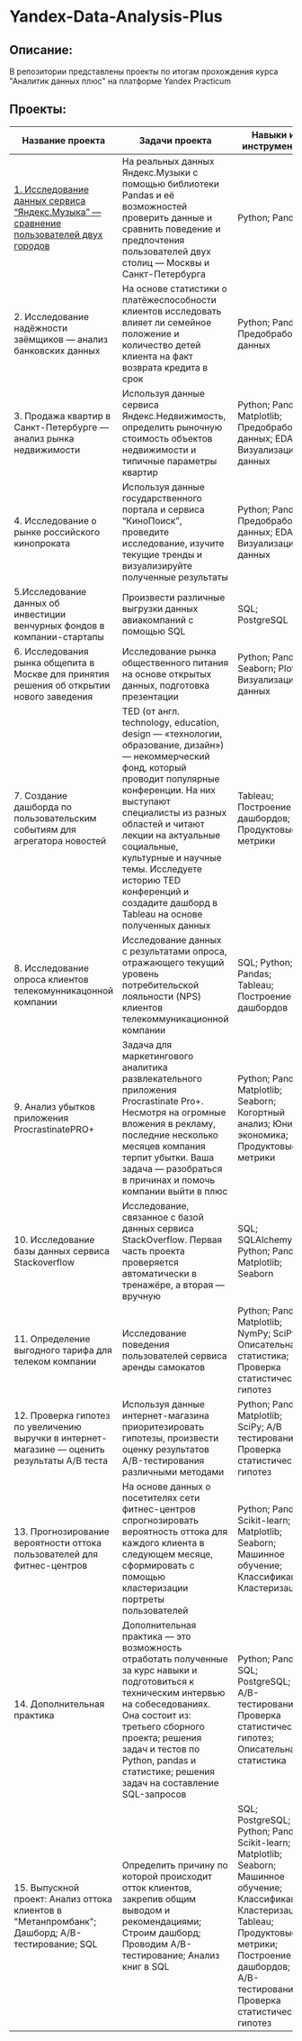 # Yandex-Data-Analysis-Plus
## Описание:
В репозитории представлены проекты по итогам прохождения курса "Аналитик данных плюс" на платформе Yandex Practicum
## Проекты:

| Название проекта | Задачи проекта | Навыки и инструменты |
|------------------|----------------|----------------------|
| [1. Исследование данных сервиса “Яндекс.Музыка” — сравнение пользователей двух городов](https://github.com/NikitaSimonenko/Yandex-Practicum/tree/main/1.%20Исследование%20данных%20сервиса%20“Яндекс.Музыка”%20—%20сравнение%20пользователей%20двух%20городов) | На реальных данных Яндекс.Музыки c помощью библиотеки Pandas и её возможностей проверить данные и сравнить поведение и предпочтения пользователей двух столиц — Москвы и Санкт-Петербурга | Python; Pandas |
| 2. Исследование надёжности заёмщиков — анализ банковских данных | На основе статистики о платёжеспособности клиентов исследовать влияет ли семейное положение и количество детей клиента на факт возврата кредита в срок | Python; Pandas; Предобработка данных |
| 3. Продажа квартир в Санкт-Петербурге — анализ рынка недвижимости | Используя данные сервиса Яндекс.Недвижимость, определить рыночную стоимость объектов недвижимости и типичные параметры квартир | Python; Pandas; Matplotlib; Предобработка данных; EDA; Визуализация данных |
| 4. Исследование о рынке российского кинопроката | Используя данные государственного портала и сервиса “КиноПоиск”, проведите исследование, изучите текущие тренды и визуализируйте полученные результаты | Python; Pandas; Предобработка данных; EDA; Визуализация данных |
| 5.Исследование данных об инвестиции венчурных фондов в компании-стартапы | Произвести различные выгрузки данных авиакомпаний с помощью SQL | SQL; PostgreSQL |
| 6. Исследования рынка общепита в Москве для принятия решения об открытии нового заведения | Исследование рынка общественного питания на основе открытых данных, подготовка презентации | Python; Pandas; Seaborn; Plotly; Визуализация данных |
| 7. Создание дашборда по пользовательским событиям для агрегатора новостей | TED (от англ. technology, education, design — «технологии, образование, дизайн») — некоммерческий фонд, который проводит популярные конференции. На них выступают специалисты из разных областей и читают лекции на актуальные социальные, культурные и научные темы. Исследуете историю TED конференций и создадите дашборд в Tableau на основе полученных данных | Tableau; Построение дашбордов; Продуктовые метрики |
| 8. Исследование опроса клиентов телекомунникацонной компании | Исследование данных с результатами опроса, отражающего текущий уровень потребительской лояльности (NPS) клиентов телекоммуникационной компании | SQL; Python; Pandas; Tableau; Построение дашбордов |
| 9. Анализ убытков приложения ProcrastinatePRO+ | Задача для маркетингового аналитика развлекательного приложения Procrastinate Pro+. Несмотря на огромные вложения в рекламу, последние несколько месяцев компания терпит убытки. Ваша задача — разобраться в причинах и помочь компании выйти в плюс | Python; Pandas; Matplotlib; Seaborn; Когортный анализ; Юнит-экономика; Продуктовые метрики |
| 10. Исследование базы данных сервиса Stackoverflow | Исследование, связанное с базой данных сервиса StackOverflow. Первая часть проекта проверяется автоматически в тренажёре, а вторая — вручную | SQL; SQLAlchemy; Python; Pandas; Matplotlib; Seaborn |
| 11. Определение выгодного тарифа для телеком компании | Исследование поведения пользователей сервиса аренды самокатов | Python; Pandas; Matplotlib; NymPy; SciPy; Описательная статистика; Проверка статистических гипотез |
| 12. Проверка гипотез по увеличению выручки в интернет-магазине — оценить результаты A/B теста | Используя данные интернет-магазина приоритезировать гипотезы, произвести оценку результатов A/B-тестирования различными методами | Python; Pandas; Matplotlib; SciPy; A/B тестирование; Проверка статистических гипотез |
| 13. Прогнозирование вероятности оттока пользователей для фитнес-центров | На основе данных о посетителях сети фитнес-центров спрогнозировать вероятность оттока для каждого клиента в следующем месяце, сформировать с помощью кластеризации портреты пользователей | Python; Pandas; Scikit-learn; Matplotlib; Seaborn; Машинное обучение; Классификация; Кластеризация |
| 14. Дополнительная практика | Дополнительная практика — это возможность отработать полученные за курс навыки и подготовиться к техническим интервью на собеседованиях. Она состоит из: третьего сборного проекта; решения задач и тестов по Python, pandas и статистике; решения задач на составление SQL-запросов | Python; Pandas; SQL; PostgreSQL; A/B-тестирование; Проверка статистических гипотез; Описательная статистика |
| 15. Выпускной проект: Анализ оттока клиентов в "Метанпромбанк"; Дашборд; A/B-тестирование; SQL | Определить причину по которой происходит отток клиентов, закрепив общим выводом и рекомендациями; Строим дашборд; Проводим A/B-тестирование; Анализ книг в SQL | SQL; PostgreSQL; Python; Pandas; Scikit-learn; Matplotlib; Seaborn; Машинное обучение; Классификация; Кластеризация; Tableau; Продуктовые метрики; Построение дашбордов; A/B-тестирование; Проверка статистических гипотез |
